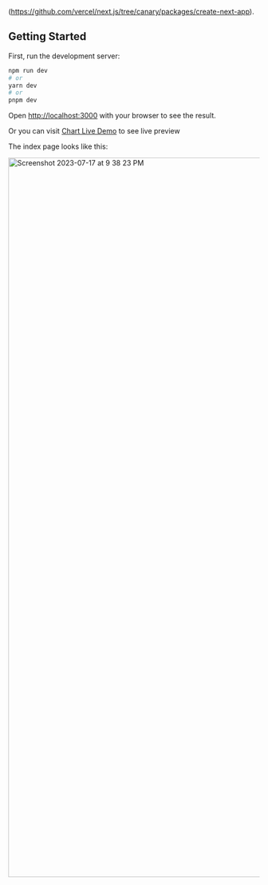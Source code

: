 (https://github.com/vercel/next.js/tree/canary/packages/create-next-app).

## Getting Started

First, run the development server:

```bash
npm run dev
# or
yarn dev
# or
pnpm dev
```

Open [http://localhost:3000](http://localhost:3000) with your browser to see the result.

Or you can visit [Chart Live Demo](https://chart-example-publl9fl4-kalpitchoudhari.vercel.app/?vercelToolbarCode=eUEw5gf1js8XSfk) to see live preview

The index page looks like this:

<img width="1440" alt="Screenshot 2023-07-17 at 9 38 23 PM" src="https://github.com/KalpitChoudhari/chart-example/assets/52930858/4f545136-7e6d-45dc-83f3-cf71f688cf2d">
